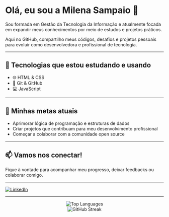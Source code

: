 # Olá, eu sou a Milena Sampaio 👋

Sou formada em Gestão da Tecnologia da Informação e atualmente focada em expandir meus conhecimentos por meio de estudos e projetos práticos.  

Aqui no GitHub, compartilho meus códigos, desafios e projetos pessoais para evoluir como desenvolvedora e profissional de tecnologia.  

---

## 🚀 Tecnologias que estou estudando e usando  

- 🌐 HTML & CSS  
- 🔧 Git & GitHub
- 💻 JavaScript   

---

## 🎯 Minhas metas atuais  
- Aprimorar lógica de programação e estruturas de dados  
- Criar projetos que contribuam para meu desenvolvimento profissional  
- Começar a colaborar com a comunidade open source  

---

## 📫 Vamos nos conectar!  
Fique à vontade para acompanhar meu progresso, deixar feedbacks ou colaborar comigo.  

---

[![LinkedIn](https://img.shields.io/badge/-LinkedIn-0A66C2?style=for-the-badge&logo=linkedin&logoColor=white&link=https://www.linkedin.com/in/milena-sampaio/)](https://www.linkedin.com/in/milena-sampaio/)

---


<div align="center">
  <img src="https://github-readme-stats.vercel.app/api/top-langs/?username=Milena-sam&layout=compact&theme=radical" alt="Top Languages" />
</div>

<div align="center">
  <img src="https://github-readme-streak-stats.herokuapp.com/?user=Milena-sam&theme=radical" alt="GitHub Streak" />
</div>





